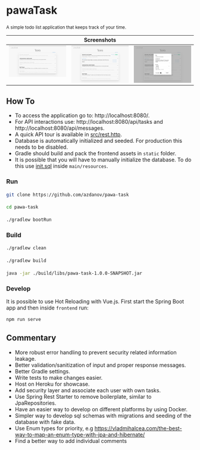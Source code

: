 # pawaTask

<small>A simple todo list application that keeps track of your time.</small>

<table>
    <thead>
        <tr>
            <th colspan="3">Screenshots</th>
        </tr>
    </thead>
    <tbody>
        <tr valign="top">
            <td><img src="./screenshots/1.png"></a></td>
            <td><img src="./screenshots/2.png"></a></td>
            <td><img src="./screenshots/3.png"></a></td>
        </tr>
    </tbody>
</table>

## How To

* To access the application go to: http://localhost:8080/.
* For API interactions use: http://localhost:8080/api/tasks and http://localhost:8080/api/messages.
* A quick API tour is available in [src/rest.http](src/rest.http).
* Database is automatically initialized and seeded. For production this needs to be disabled.
* Gradle should build and pack the frontend assets in `static` folder.
* It is possible that you will have to manually initialize the database. To do this use [init.sql](src/main/resources/init.sql) inside `main/resources`.

### Run

```bash
git clone https://github.com/azdanov/pawa-task

cd pawa-task

./gradlew bootRun
```

### Build

```bash
./gradlew clean

./gradlew build

java -jar ./build/libs/pawa-task-1.0.0-SNAPSHOT.jar
```

### Develop

It is possible to use Hot Reloading with Vue.js. First start the Spring Boot app and then inside `frontend` run:

```bash
npm run serve
```

## Commentary

* More robust error handling to prevent security related information leakage.
* Better validation/sanitization of input and proper response messages.
* Better Gradle settings.
* Write tests to make changes easier.
* Host on Heroku for showcase.
* Add security layer and associate each user with own tasks.
* Use Spring Rest Starter to remove boilerplate, similar to JpaRepositories.
* Have an easier way to develop on different platforms by using Docker.
* Simpler way to develop sql schemas with migrations and seeding of the database with fake data.
* Use Enum types for priority, e.g https://vladmihalcea.com/the-best-way-to-map-an-enum-type-with-jpa-and-hibernate/
* Find a better way to add individual comments